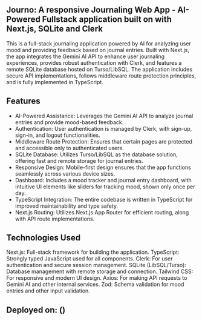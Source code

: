 ## Journo: A responsive Journaling Web App - AI-Powered Fullstack application built on with Next.js, SQLite and Clerk

This is a full-stack journaling application powered by AI for analyzing user mood and providing feedback based on journal entries. Built with Next.js, the app integrates the Gemini AI API to enhance user journaling experiences, provides robust authentication with Clerk, and features a remote SQLite database hosted on Turso/LibSQL. The application includes secure API implementations, follows middleware route protection principles, and is fully implemented in TypeScript.

## Features
- AI-Powered Assistance: Leverages the Gemini AI API to analyze journal entries and provide mood-based feedback.
- Authentication: User authentication is managed by Clerk, with sign-up, sign-in, and logout functionalities.
- Middleware Route Protection: Ensures that certain pages are protected and accessible only to authenticated users.
- SQLite Database: Utilizes Turso/LibSQL as the database solution, offering fast and remote storage for journal entries.
- Responsive Design: Mobile-first design ensures that the app functions seamlessly across various device sizes.
- Dashboard: Includes a mood tracker and journal entry dashboard, with intuitive UI elements like sliders for tracking mood, shown only once per day.
- TypeScript Integration: The entire codebase is written in TypeScript for improved maintainability and type safety.
- Next.js Routing: Utilizes Next.js App Router for efficient routing, along with API route implementations.

## Technologies Used
Next.js: Full-stack framework for building the application.
TypeScript: Strongly typed JavaScript used for all components.
Clerk: For user authentication and secure session management.
SQLite (LibSQL/Turso): Database management with remote storage and connection.
Tailwind CSS: For responsive and modern UI design.
Axios: For making API requests to Gemini AI and other internal services.
Zod: Schema validation for mood entries and other input validation.

## Deployed on: ()
